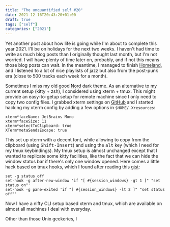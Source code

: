 ```yaml
---
title: "The unquantified self #20"
date: 2021-12-16T20:43:20+01:00
draft: true
tags: ["self"]
categories: ["2021"]
---
```


Yet another post about how life is going while I'm about to complete this year 2021. I'll be on holidays for the next two weeks. I haven't had time to write as much blog posts than I originally thought last month, but I'm not worried. I will have plenty of time later on, probably, and if not this means those blog posts can wait. In the meantime, I managed to finish [Homeland](https://en.wikipedia.org/wiki/Homeland_(TV_series)), and I listened to a lot of nice playlists of jazz but also from the post-punk era (close to 500 tracks each week for a month).

Sometimes I miss my old good [Nord](https://www.nordtheme.com/) dark theme. As an alternative to my current setup (kitty + zsh), I considered using xterm + tmux. This might provide an easy-to-getup setup for remote machine since I only need to copy two config files. I grabbed xterm settings on [GitHub](https://github.com/arcticicestudio/nord-xresources) and I started hacking my xterm config by adding a few options in `$HOME/.Xresources`:

```
xterm*faceName: JetBrains Mono
xterm*faceSize: 11
xterm*selectToClipboard: true
XTerm*metaSendsEscape: true
```

This set up xterm with a decent font, while allowing to copy from the clipboard (using <kbd>Shift-Insert</kbd>) and using the <kbd>alt</kbd> key (which I need for my tmux keybindings). My tmux setup is almost unchanged except that I wanted to replicate some kitty facilities, like the fact that we can hide the window status bar if there's only one window opened. Here comes a little hack based on tmux hooks, which I found after reading this [gist](https://gist.github.com/bartj3/6d3bd8efd2ceaf02d443):

```
set -g status off
set-hook -g after-new-window 'if "[ #{session_windows} -gt 1 ]" "set status on"'
set-hook -g pane-exited 'if "[ #{session_windows} -lt 2 ]" "set status off"'
```

Now I have a nifty CLI setup based xterm and tmux, which are available on almost all machines I deal with everyday.

Other than those Unix geekeries, I
